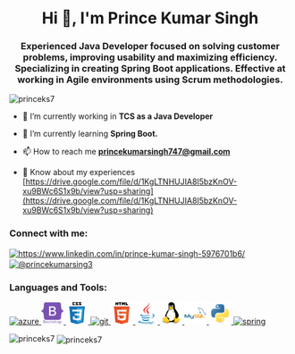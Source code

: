 <h1 align="center">Hi 👋, I'm Prince Kumar Singh</h1>
<h3 align="center">Experienced Java Developer focused on solving customer problems, improving usability and maximizing efficiency. Specializing in creating Spring Boot applications. Effective at working in Agile environments using Scrum methodologies.</h3>

<p align="left"> <img src="https://komarev.com/ghpvc/?username=princeks7&label=Profile%20views&color=0e75b6&style=flat" alt="princeks7" /> </p>

- 🔭 I’m currently working in **TCS as a Java Developer**

- 🌱 I’m currently learning **Spring Boot.**

- 📫 How to reach me **princekumarsingh747@gmail.com**

- 📄 Know about my experiences [https://drive.google.com/file/d/1KgLTNHUJIA8I5bzKnOV-xu9BWc6S1x9b/view?usp=sharing](https://drive.google.com/file/d/1KgLTNHUJIA8I5bzKnOV-xu9BWc6S1x9b/view?usp=sharing)

<h3 align="left">Connect with me:</h3>
<p align="left">
<a href="https://linkedin.com/in/https://www.linkedin.com/in/prince-kumar-singh-5976701b6/" target="blank"><img align="center" src="https://raw.githubusercontent.com/rahuldkjain/github-profile-readme-generator/master/src/images/icons/Social/linked-in-alt.svg" alt="https://www.linkedin.com/in/prince-kumar-singh-5976701b6/" height="30" width="40" /></a>
<a href="https://www.hackerrank.com/@princekumarsing3" target="blank"><img align="center" src="https://raw.githubusercontent.com/rahuldkjain/github-profile-readme-generator/master/src/images/icons/Social/hackerrank.svg" alt="@princekumarsing3" height="30" width="40" /></a>
</p>

<h3 align="left">Languages and Tools:</h3>
<p align="left"> <a href="https://azure.microsoft.com/en-in/" target="_blank" rel="noreferrer"> <img src="https://www.vectorlogo.zone/logos/microsoft_azure/microsoft_azure-icon.svg" alt="azure" width="40" height="40"/> </a> <a href="https://getbootstrap.com" target="_blank" rel="noreferrer"> <img src="https://raw.githubusercontent.com/devicons/devicon/master/icons/bootstrap/bootstrap-plain-wordmark.svg" alt="bootstrap" width="40" height="40"/> </a> <a href="https://www.w3schools.com/css/" target="_blank" rel="noreferrer"> <img src="https://raw.githubusercontent.com/devicons/devicon/master/icons/css3/css3-original-wordmark.svg" alt="css3" width="40" height="40"/> </a> <a href="https://git-scm.com/" target="_blank" rel="noreferrer"> <img src="https://www.vectorlogo.zone/logos/git-scm/git-scm-icon.svg" alt="git" width="40" height="40"/> </a> <a href="https://www.w3.org/html/" target="_blank" rel="noreferrer"> <img src="https://raw.githubusercontent.com/devicons/devicon/master/icons/html5/html5-original-wordmark.svg" alt="html5" width="40" height="40"/> </a> <a href="https://www.java.com" target="_blank" rel="noreferrer"> <img src="https://raw.githubusercontent.com/devicons/devicon/master/icons/java/java-original.svg" alt="java" width="40" height="40"/> </a> <a href="https://www.linux.org/" target="_blank" rel="noreferrer"> <img src="https://raw.githubusercontent.com/devicons/devicon/master/icons/linux/linux-original.svg" alt="linux" width="40" height="40"/> </a> <a href="https://www.mysql.com/" target="_blank" rel="noreferrer"> <img src="https://raw.githubusercontent.com/devicons/devicon/master/icons/mysql/mysql-original-wordmark.svg" alt="mysql" width="40" height="40"/> </a> <a href="https://www.python.org" target="_blank" rel="noreferrer"> <img src="https://raw.githubusercontent.com/devicons/devicon/master/icons/python/python-original.svg" alt="python" width="40" height="40"/> </a> <a href="https://spring.io/" target="_blank" rel="noreferrer"> <img src="https://www.vectorlogo.zone/logos/springio/springio-icon.svg" alt="spring" width="40" height="40"/> </a> </p>

<p><img align="left" src="https://github-readme-stats.vercel.app/api/top-langs?username=princeks7&show_icons=true&locale=en&layout=compact" alt="princeks7" /></p>

<p>&nbsp;<img align="center" src="https://github-readme-stats.vercel.app/api?username=princeks7&show_icons=true&locale=en" alt="princeks7" /></p>

